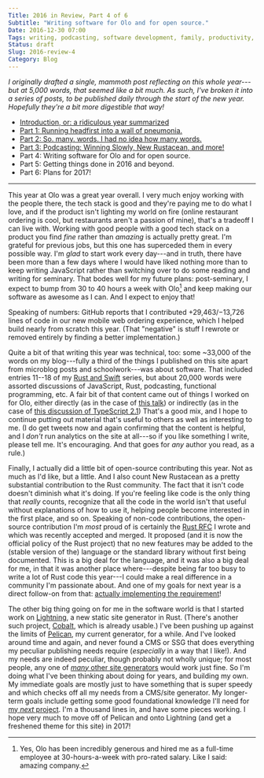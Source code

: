 ```yaml
---
Title: 2016 in Review, Part 4 of 6
Subtitle: "Writing software for Olo and for open source."
Date: 2016-12-30 07:00
Tags: writing, podcasting, software development, family, productivity, fitness, 2016-in-review
Status: draft
Slug: 2016-review-4
Category: Blog
---
```


<i class='editorial'>I originally drafted a single, mammoth post reflecting on this whole year---but at 5,000 words, that seemed like a bit much. As such, I've broken it into a series of posts, to be published daily through the start of the new year. Hopefully they're a bit more digestible that way!</i>

- [Introduction, or: a ridiculous year summarized][intro]
- [Part 1: Running headfirst into a wall of pneumonia.][part-1]
- [Part 2: So. many. words. I had no idea how many words.][part-2]
- [Part 3: Podcasting: Winning Slowly, New Rustacean, and more!][part-3]
- Part 4: Writing software for Olo and for open source.
- Part 5: Getting things done in 2016 and beyond.
- Part 6: Plans for 2017!

[intro]: http://www.chriskrycho.com/2016/2016-review-intro.html
[part-1]: http://www.chriskrycho.com/2016/2016-review-1.html
[part-2]: http://www.chriskrycho.com/2016/2016-review-2.html
[part-3]: http://www.chriskrycho.com/2016/2016-review-3.html
[part-4]: http://www.chriskrycho.com/2016/2016-review-4.html
[part-5]: http://www.chriskrycho.com/2016/2016-review-5.html
[part-6]: http://www.chriskrycho.com/2017/2016-review-6.html

---

This year at Olo was a great year overall. I very much enjoy working with the people there, the tech stack is good and they're paying me to do what I love, and if the product isn't lighting my world on fire (online restaurant ordering is cool, but restaurants aren't a passion of mine), that's a tradeoff I can live with. Working with good people with a good tech stack on a product you find *fine* rather than *amazing* is actually pretty great. I'm grateful for previous jobs, but this one has superceded them in every possible way. I'm *glad* to start work every day---and in truth, there have been more than a few days where I would have liked nothing more than to keep writing JavaScript rather than switching over to do some reading and writing for seminary. That bodes well for my future plans: post-seminary, I expect to bump from 30 to 40 hours a week with Olo[^30h] and keep making our software as awesome as I can. And I expect to enjoy that!

[^30h]: Yes, Olo has been incredibly generous and hired me as a full-time employee at 30-hours-a-week with pro-rated salary. Like I said: amazing company.

Speaking of numbers: GitHub reports that I contributed +29,463/&minus;13,726 lines of code in our new mobile web ordering experience, which I helped build nearly from scratch this year. (That "negative" is stuff I rewrote or removed entirely by finding a better implementation.)

Quite a bit of that writing this year was technical, too: some ~33,000 of the words on my blog---fully a third of the things I published on this site apart from microblog posts and schoolwork---was about software. That included entries 11--18 of my [Rust and Swift] series, but about 20,000 words were assorted discussions of JavaScript, Rust, podcasting, functional programming, etc. A fair bit of that content came out of things I worked on for Olo, either directly (as in the case of [this talk][what-is-fp]) or indirectly (as in the case of [this discussion of TypeScript 2.1][ts-2.1]) That's a good mix, and I hope to continue putting out material that's useful to others as well as interesting to me. (I do get tweets now and again confirming that the content is helpful, and I *don't* run analytics on the site at all---so if you like something I write, please tell me. It's encouraging. And that goes for *any* author you read, as a rule.)

[Rust and Swift]: http://www.chriskrycho.com/rust-and-swift.html
[what-is-fp]: http://www.chriskrycho.com/2016/what-is-functional-programming.html "What is Functional Programming? (And why should we care about it?)"
[ts-2.1]: http://www.chriskrycho.com/2016/keyof-and-mapped-types-in-typescript-21.html "keyof and Mapped Types in TypeScript 2.1"

Finally, I actually did a little bit of open-source contributing this year. Not as much as I'd like, but a little. And I also count New Rustacean as a pretty substantial contribution to the Rust community. The fact that it isn't code doesn't diminish what it's doing. If you're feeling like code is the only thing that *really* counts, recognize that all the code in the world isn't that useful without explanations of how to use it, helping people become interested in the first place, and so on. Speaking of non-code contributions, the open-source contribution I'm *most* proud of is certainly the [Rust RFC][RFC 1636] I wrote and which was recently accepted and merged. It proposed (and it is now the official policy of the Rust project) that no new features may be added to the (stable version of the) language or the standard library without first being documented. This is a big deal for the language, and it was also a big deal for me, in that it was another place where---despite being far too busy to write a lot of Rust code this year---I could make a real difference in a community I'm passionate about. And one of my goals for next year is a direct follow-on from that: [actually implementing the requirement][impl]!

[RFC 1636]: https://github.com/rust-lang/rfcs/pull/1636
[impl]: https://github.com/rust-lang/rust/issues/38643

The other big thing going on for me in the software world is that I started work on [Lightning], a new static site generator in Rust. (There's another such project, [Cobalt], which is already usable.) I've been pushing up against the limits of [Pelican], my current generator, for a while. And I've looked around time and again, and never found a CMS or SSG that does everything my peculiar publishing needs require (*especially* in a way that I like!). And my needs are indeed peculiar, though probably not wholly unique; for most people, any one of [*many* other site generators][ssgs] would work just fine. So I'm doing what I've been thinking about doing for years, and building my own. My immediate goals are mostly just to have something that is super speedy and which checks off all my needs from a CMS/site generator. My longer-term goals include getting some good foundational knowledge I'll need for [my *next* project][md]. I'm a thousand lines in, and have some pieces working. I hope very much to move off of Pelican and onto Lightning (and get a freshened theme for this site) in 2017!

[Lightning]: https://github.com/chriskrycho/lightning-rs
[Cobalt]: http://cobalt-org.github.io
[Pelican]: http://docs.getpelican.com/en/stable/
[ssgs]: https://staticsitegenerators.net
[md]: http://www.chriskrycho.com/2016/ulysses-byword-and-just-right.html
